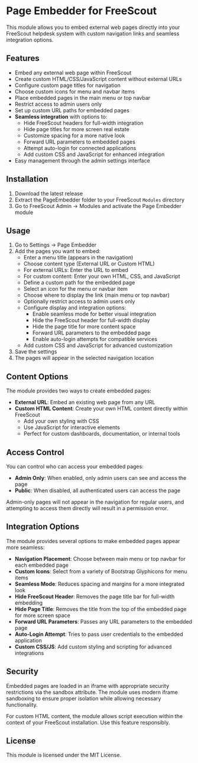 # Page Embedder for FreeScout

This module allows you to embed external web pages directly into your FreeScout helpdesk system with custom navigation links and seamless integration options.

## Features

- Embed any external web page within FreeScout
- Create custom HTML/CSS/JavaScript content without external URLs
- Configure custom page titles for navigation
- Choose custom icons for menu and navbar items
- Place embedded pages in the main menu or top navbar
- Restrict access to admin users only
- Set up custom URL paths for embedded pages
- **Seamless integration** with options to:
  - Hide FreeScout headers for full-width integration
  - Hide page titles for more screen real estate
  - Customize spacing for a more native look
  - Forward URL parameters to embedded pages
  - Attempt auto-login for connected applications
  - Add custom CSS and JavaScript for enhanced integration
- Easy management through the admin settings interface

## Installation

1. Download the latest release
2. Extract the PageEmbedder folder to your FreeScout `Modules` directory
3. Go to FreeScout Admin → Modules and activate the Page Embedder module

## Usage

1. Go to Settings → Page Embedder
2. Add the pages you want to embed:
   - Enter a menu title (appears in the navigation)
   - Choose content type (External URL or Custom HTML)
   - For external URLs: Enter the URL to embed
   - For custom content: Enter your own HTML, CSS, and JavaScript
   - Define a custom path for the embedded page
   - Select an icon for the menu or navbar item
   - Choose where to display the link (main menu or top navbar)
   - Optionally restrict access to admin users only
   - Configure display and integration options:
     - Enable seamless mode for better visual integration
     - Hide the FreeScout header for full-width display
     - Hide the page title for more content space
     - Forward URL parameters to the embedded page
     - Enable auto-login attempts for compatible services
   - Add custom CSS and JavaScript for advanced customization
3. Save the settings
4. The pages will appear in the selected navigation location

## Content Options

The module provides two ways to create embedded pages:

- **External URL**: Embed an existing web page from any URL
- **Custom HTML Content**: Create your own HTML content directly within FreeScout
  - Add your own styling with CSS
  - Use JavaScript for interactive elements
  - Perfect for custom dashboards, documentation, or internal tools

## Access Control

You can control who can access your embedded pages:

- **Admin Only**: When enabled, only admin users can see and access the page
- **Public**: When disabled, all authenticated users can access the page

Admin-only pages will not appear in the navigation for regular users, and attempting to access them directly will result in a permission error.

## Integration Options

The module provides several options to make embedded pages appear more seamless:

- **Navigation Placement**: Choose between main menu or top navbar for each embedded page
- **Custom Icons**: Select from a variety of Bootstrap Glyphicons for menu items
- **Seamless Mode**: Reduces spacing and margins for a more integrated look
- **Hide FreeScout Header**: Removes the page title bar for full-width embedding
- **Hide Page Title**: Removes the title from the top of the embedded page for more screen space
- **Forward URL Parameters**: Passes any URL parameters to the embedded page
- **Auto-Login Attempt**: Tries to pass user credentials to the embedded application
- **Custom CSS/JS**: Add custom styling and scripting for advanced integrations

## Security

Embedded pages are loaded in an iframe with appropriate security restrictions via the sandbox attribute. The module uses modern iframe sandboxing to ensure proper isolation while allowing necessary functionality.

For custom HTML content, the module allows script execution within the context of your FreeScout installation. Use this feature responsibly.

## License

This module is licensed under the MIT License. 